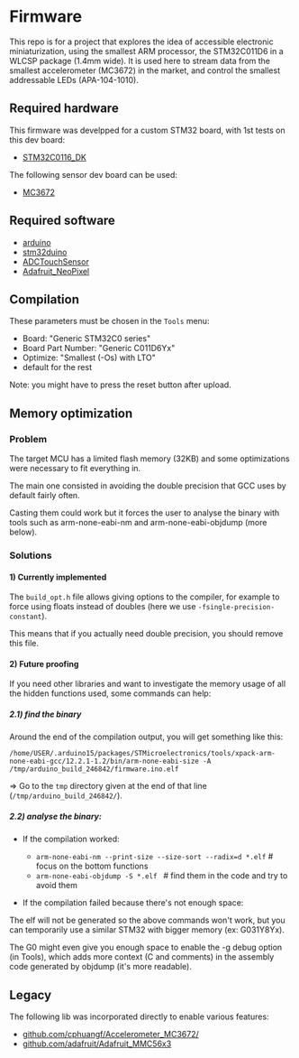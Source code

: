 # Firmware

This repo is for a project that explores the idea of accessible electronic miniaturization, using the smallest ARM processor, the STM32C011D6 in a WLCSP package (1.4mm wide).
It is used here to stream data from the smallest accelerometer (MC3672) in the market, and control
the smallest addressable LEDs (APA-104-1010).


## Required hardware

This firmware was develpped for a custom STM32 board, with 1st tests on this dev board:
  - [STM32C0116_DK](https://www.st.com/en/evaluation-tools/stm32c0116-dk.html)

The following sensor dev board can be used:
  - [MC3672](https://www.digikey.com/en/products/detail/memsic-inc./EV3672B/12088271)


## Required software

  - [arduino](http://arduino.cc)
  - [stm32duino](https://github.com/stm32duino/Arduino_Core_STM32)
  - [ADCTouchSensor](https://github.com/arpruss/ADCTouchSensor)
  - [Adafruit_NeoPixel](https://github.com/adafruit/Adafruit_NeoPixel)


## Compilation

These parameters must be chosen in the `Tools` menu:
  - Board: "Generic STM32C0 series"
  - Board Part Number: "Generic C011D6Yx"
  - Optimize: "Smallest (-Os) with LTO"
  - default for the rest

Note: you might have to press the reset button after upload.


## Memory optimization


### Problem

The target MCU has a limited flash memory (32KB) and some optimizations were necessary to fit everything in.

The main one consisted in avoiding the double precision that GCC uses by default fairly often.

Casting them could work but it forces the user to analyse the binary with tools such as arm-none-eabi-nm and arm-none-eabi-objdump (more below).


### Solutions

#### 1) Currently implemented

The `build_opt.h` file allows giving options to the compiler, for example to force using floats instead of doubles (here we use `-fsingle-precision-constant`).

This means that if you actually need double precision, you should remove this file.

#### 2) Future proofing

If you need other libraries and want to investigate the memory usage of all the hidden functions used, some commands can help:

##### 2.1) find the binary

Around the end of the compilation output, you  will get something like this:

` /home/USER/.arduino15/packages/STMicroelectronics/tools/xpack-arm-none-eabi-gcc/12.2.1-1.2/bin/arm-none-eabi-size -A /tmp/arduino_build_246842/firmware.ino.elf `

=> Go to the `tmp` directory given at the end of that line (`/tmp/arduino_build_246842/`).

##### 2.2) analyse the binary:

- If the compilation worked:
   - `arm-none-eabi-nm --print-size --size-sort --radix=d *.elf` # focus on the bottom functions
   - `arm-none-eabi-objdump -S *.elf ` # find them in the code and try to avoid them

- If the compilation failed because there's not enough space:

The elf will not be generated so the above commands won't work, but you can temporarily use a similar STM32 with bigger memory (ex: G031Y8Yx).

The G0 might even give you enough space to enable the -g debug option (in Tools), which adds more context (C and comments) in the assembly code generated by objdump (it's more readable).



## Legacy

The following lib was incorporated directly to enable various features:
- [github.com/cphuangf/Accelerometer_MC3672/](https://github.com/cphuangf/Accelerometer_MC3672/)
- [github.com/adafruit/Adafruit_MMC56x3](https://github.com/adafruit/Adafruit_MMC56x3)

